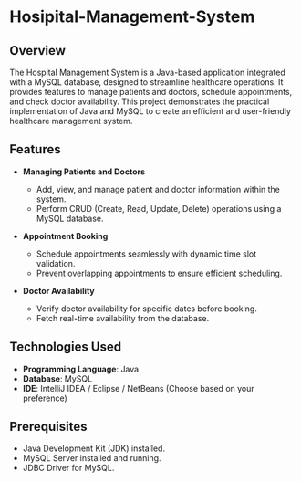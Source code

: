 # Hosipital-Management-System

## Overview  
The Hospital Management System is a Java-based application integrated with a MySQL database, designed to streamline healthcare operations. It provides features to manage patients and doctors, schedule appointments, and check doctor availability. This project demonstrates the practical implementation of Java and MySQL to create an efficient and user-friendly healthcare management system.  

## Features  
- **Managing Patients and Doctors**  
  - Add, view, and manage patient and doctor information within the system.  
  - Perform CRUD (Create, Read, Update, Delete) operations using a MySQL database.  

- **Appointment Booking**  
  - Schedule appointments seamlessly with dynamic time slot validation.  
  - Prevent overlapping appointments to ensure efficient scheduling.  

- **Doctor Availability**  
  - Verify doctor availability for specific dates before booking.  
  - Fetch real-time availability from the database.  

## Technologies Used  
- **Programming Language**: Java  
- **Database**: MySQL  
- **IDE**: IntelliJ IDEA / Eclipse / NetBeans (Choose based on your preference)  

## Prerequisites  
- Java Development Kit (JDK) installed.  
- MySQL Server installed and running.  
- JDBC Driver for MySQL.  

